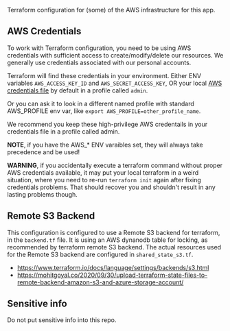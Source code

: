 
Terraform configuration for (some) of the AWS infrastructure for this app.

## AWS Credentials
To work with Terraform configuration, you need to be using AWS credentials with sufficient access to create/modify/delete our resources. We generally use credentials associated with our personal accounts.

Terraform will find these credentials in your environment. Either ENV variables
`AWS_ACCESS_KEY_ID` and `AWS_SECRET_ACCESS_KEY`, OR your local [AWS credentials file](https://docs.aws.amazon.com/cli/latest/userguide/cli-configure-files.html#cli-configure-files-where) by default in a profile called `admin`.

Or you can ask it to look in a different named profile with standard AWS_PROFILE env var, like `export AWS_PROFILE=other_profile_name`.

We recommend you keep these high-privilege AWS credentails in your credentials file in a profile called admin.

**NOTE**, if you have the AWS_* ENV varaibles set, they will always take precedence and be used!

**WARNING**, if you accidentally execute a terraform command without proper AWS credentials available, it may put your local terraform in a weird situation, where you need to re-run `terraform init` again after fixing credentials problems.  That should recover you and shouldn't result in any lasting problems though.

## Remote S3 Backend

This configuration is configured to use a Remote S3 backend for terraform, in the `backend.tf` file. It is using an AWS dynanodb table for locking, as recommended by terraform remote S3 backend. The actual resources used for the Remote S3 backend are configured in `shared_state_s3.tf`.

* https://www.terraform.io/docs/language/settings/backends/s3.html
* https://mohitgoyal.co/2020/09/30/upload-terraform-state-files-to-remote-backend-amazon-s3-and-azure-storage-account/
## Sensitive info
Do not put sensitive info into this repo.